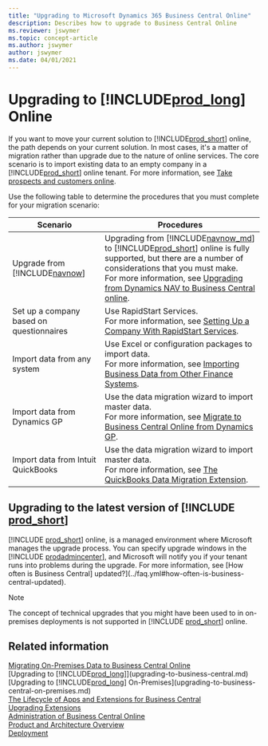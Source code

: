 ```yaml
---
title: "Upgrading to Microsoft Dynamics 365 Business Central Online"
description: Describes how to upgrade to Business Central Online
ms.reviewer: jswymer
ms.topic: concept-article
ms.author: jswymer
author: jswymer
ms.date: 04/01/2021
---
```

# Upgrading to [!INCLUDE[prod_long](../developer/includes/prod_long.md)] Online

If you want to move your current solution to [!INCLUDE[prod_short](../developer/includes/prod_short.md)] online, the path depends on your current solution. In most cases, it's a matter of migration rather than upgrade due to the nature of online services. The core scenario is to import existing data to an empty company in a [!INCLUDE[prod_short](../developer/includes/prod_short.md)] online tenant. For more information, see [Take prospects and customers online](../deployment/deployment.md#take-prospects-and-customers-online).  

Use the following table to determine the procedures that you must complete for your migration scenario:

|  Scenario  |  Procedures  |
|------------|--------------|
|Upgrade from [!INCLUDE[navnow](../developer/includes/navnow_md.md)]|Upgrading from [!INCLUDE[navnow_md](../developer/includes/navnow_md.md)] to [!INCLUDE[prod_short](../developer/includes/prod_short.md)] online is fully supported, but there are a number of considerations that you must make.</br>For more information, see [Upgrading from Dynamics NAV to Business Central online](upgrade-considerations.md#online).|
|Set up a company based on questionnaires|Use RapidStart Services. </br>For more information, see [Setting Up a Company With RapidStart Services](/dynamics365/business-central/admin-set-up-a-company-with-rapidstart?toc=/dynamics365/business-central/dev-itpro/toc.json).|
|Import data from any system|Use Excel or configuration packages to import data. </br>For more information, see [Importing Business Data from Other Finance Systems](/dynamics365/business-central/across-import-data-configuration-packages?toc=/dynamics365/business-central/dev-itpro/toc.json).|
|Import data from Dynamics GP|Use the data migration wizard to import master data. </br>For more information, see [Migrate to Business Central Online from Dynamics GP](../administration/migrate-dynamics-gp.md).|
|Import data from Intuit QuickBooks|Use the data migration wizard to import master data. </br>For more information, see [The QuickBooks Data Migration Extension](/dynamics365/business-central/ui-extensions-quickbooks-data-migration?toc=/dynamics365/business-central/dev-itpro/toc.json).|

## Upgrading to the latest version of [!INCLUDE [prod_short](../developer/includes/prod_short.md)]

[!INCLUDE [prod_short](../developer/includes/prod_short.md)] online, is a managed environment where Microsoft manages the upgrade process. You can specify upgrade windows in the [!INCLUDE [prodadmincenter](../developer/includes/prodadmincenter.md)], and Microsoft will notify you if your tenant runs into problems during the upgrade. For more information, see [How often is Business Central] updated?](../faq.yml#how-often-is-business-central-updated).  

> [!NOTE]
> The concept of technical upgrades that you might have been used to in on-premises deployments is not supported in [!INCLUDE [prod_short](../developer/includes/prod_short.md)] online.

## Related information

[Migrating On-Premises Data to Business Central Online](../administration/migrate-data.md)  
[Upgrading to [!INCLUDE[prod_long](../developer/includes/prod_long.md)]](upgrading-to-business-central.md)  
[Upgrading to [!INCLUDE[prod_long](../developer/includes/prod_long.md)] On-Premises](upgrading-to-business-central-on-premises.md)  
[The Lifecycle of Apps and Extensions for Business Central](../developer/devenv-app-life-cycle.md)  
[Upgrading Extensions](../developer/devenv-upgrading-extensions.md)  
[Administration of Business Central Online](../administration/tenant-administration.md)  
[Product and Architecture Overview](../deployment/Product-and-Architecture-Overview.md)  
[Deployment](../deployment/Deployment.md)  
